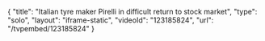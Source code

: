 {
    "title": "Italian tyre maker Pirelli in difficult return to stock market",
    "type": "solo",
    "layout": "iframe-static",
    "videoId": "123185824",
    "url": "\/tvpembed\/123185824"
}